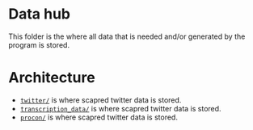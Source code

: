 # Data hub

This folder is the where all data that is needed and/or generated by the program is stored.

# Architecture
- [`twitter/`]("./twitter") is where scapred twitter data is stored.
- [`transcription_data/`]("./transcription_data") is where scapred twitter data is stored.
- [`procon/`]("./procon") is where scapred twitter data is stored.
